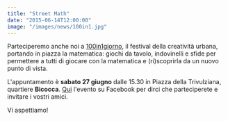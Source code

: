 ```yaml
---
title: "Street Math"
date: "2015-06-14T12:00:00"
image: "/images/news/100in1.jpg"
---
```


Parteciperemo anche noi a [100in1giorno][1], il festival della creatività urbana, portando in piazza la matematica: 
giochi da tavolo, indovinelli e sfide per permettere a tutti di giocare con la matematica e (ri)scoprirla da un nuovo punto di vista.


L'appuntamento è **sabato 27 giugno** dalle 15.30 in Piazza della Trivulziana, quartiere **Bicocca**. 
[Qui][2] l'evento su Facebook per dirci che parteciperete e invitare i vostri amici.
 
Vi aspettiamo! 

[1]: https://www.100in1giorno.eu
[2]: https://www.facebook.com/events/112758305725974/
